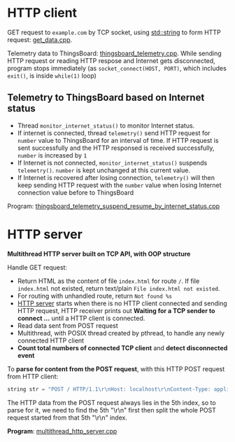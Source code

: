 # HTTP client
GET request to ``example.com`` by TCP socket, using [std::string](../Data%20structure/String/README.md#stdstring) to form HTTP request: [get_data.cpp](get_data.cpp).

Telemetry data to ThingsBoard: [thingsboard_telemetry.cpp](thingsboard_telemetry.cpp). While sending HTTP request or reading HTTP respose and Internet gets disconnected, program stops immediately (as ``socket_connect(HOST, PORT)``, which includes ``exit()``, is inside ``while(1)`` loop)

## Telemetry to ThingsBoard based on Internet status

* Thread ``monitor_internet_status()`` to monitor Internet status.
* If internet is connected, thread ``telemetry()`` send HTTP request for ``number`` value to ThingsBoard for an interval of time. If HTTP request is sent successfully and the HTTP responsed is received successfully, ``number`` is increased by ``1``
* If Internet is not connected, ``monitor_internet_status()`` suspends ``telemetry()``. ``number`` is kept unchanged at this current value.
* If Internet is recovered after losing connection, ``telemetry()`` will then keep sending HTTP request with the ``number`` value when losing Internet connection value before to ThingsBoard

Program: [thingsboard_telemetry_suspend_resume_by_internet_status.cpp](thingsboard_telemetry_suspend_resume_by_internet_status.cpp)
# HTTP server

**Multithread HTTP server built on TCP API, with OOP structure**

Handle GET request:
* Return HTML as the content of file ``index.html`` for route ``/``. If file ``index.html`` not existed, return text/plain ``File index.html not existed``.
* For routing with unhandled route, return ``Not found %s``
* [HTTP server](multithread_http_server.cpp) starts when there is no HTTP client connected and sending HTTP request, HTTP receiver prints out **Waiting for a TCP sender to connect ...** until a HTTP client is connected.
* Read data sent from POST request
* Multithread, with POSIX thread created by pthread, to handle any newly connected HTTP client
* **Count total numbers of connected TCP client** and **detect disconnected event**

To **parse for content from the POST request**, with this HTTP POST request from HTTP client:
```cpp
string str = "POST / HTTP/1.1\r\nHost: localhost\r\nContent-Type: application/x-www-form-urlencoded\r\nContent-Length: 26\r\n\r\nHello, World !, index: 217\r\n";
```
The HTTP data from the POST request always lies in the 5th index, so to parse for it, we need to find the 5th "\r\n" first then split the whole POST request started from that 5th "\r\n" index.

**Program**: [multithread_http_server.cpp](multithread_http_server.cpp)

